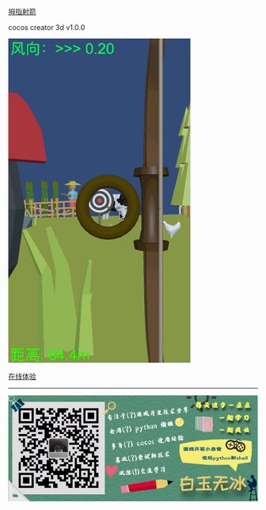

[拇指射箭](https://mp.weixin.qq.com/s/ISsxM411netkEWLKi4v7XA)

cocos creator 3d v1.0.0  

![](./../img/fingerArchery.gif)

[在线体验](http://lamyoung.gitee.io/web/fingerArchery)




---

![](./../img/about.jpg)